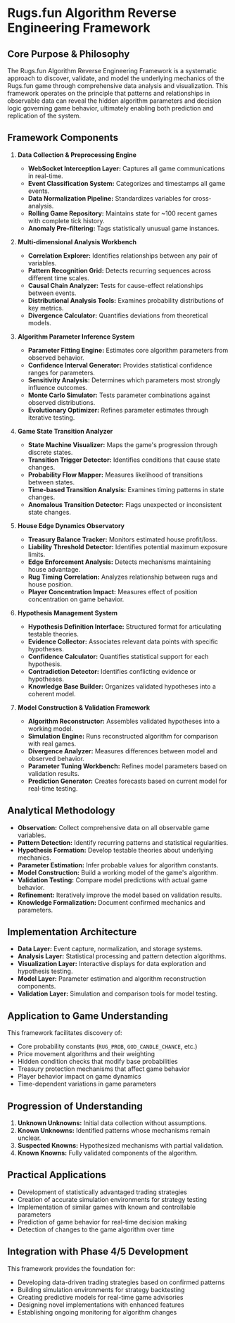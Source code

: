 # Rugs.fun Algorithm Reverse Engineering Framework

## Core Purpose & Philosophy

The Rugs.fun Algorithm Reverse Engineering Framework is a systematic approach to discover, validate, and model the underlying mechanics of the Rugs.fun game through comprehensive data analysis and visualization. This framework operates on the principle that patterns and relationships in observable data can reveal the hidden algorithm parameters and decision logic governing game behavior, ultimately enabling both prediction and replication of the system.

## Framework Components

1. **Data Collection & Preprocessing Engine**

   - **WebSocket Interception Layer:** Captures all game communications in real-time.
   - **Event Classification System:** Categorizes and timestamps all game events.
   - **Data Normalization Pipeline:** Standardizes variables for cross-analysis.
   - **Rolling Game Repository:** Maintains state for ~100 recent games with complete tick history.
   - **Anomaly Pre-filtering:** Tags statistically unusual game instances.

2. **Multi-dimensional Analysis Workbench**

   - **Correlation Explorer:** Identifies relationships between any pair of variables.
   - **Pattern Recognition Grid:** Detects recurring sequences across different time scales.
   - **Causal Chain Analyzer:** Tests for cause-effect relationships between events.
   - **Distributional Analysis Tools:** Examines probability distributions of key metrics.
   - **Divergence Calculator:** Quantifies deviations from theoretical models.

3. **Algorithm Parameter Inference System**

   - **Parameter Fitting Engine:** Estimates core algorithm parameters from observed behavior.
   - **Confidence Interval Generator:** Provides statistical confidence ranges for parameters.
   - **Sensitivity Analysis:** Determines which parameters most strongly influence outcomes.
   - **Monte Carlo Simulator:** Tests parameter combinations against observed distributions.
   - **Evolutionary Optimizer:** Refines parameter estimates through iterative testing.

4. **Game State Transition Analyzer**

   - **State Machine Visualizer:** Maps the game's progression through discrete states.
   - **Transition Trigger Detector:** Identifies conditions that cause state changes.
   - **Probability Flow Mapper:** Measures likelihood of transitions between states.
   - **Time-based Transition Analysis:** Examines timing patterns in state changes.
   - **Anomalous Transition Detector:** Flags unexpected or inconsistent state changes.

5. **House Edge Dynamics Observatory**

   - **Treasury Balance Tracker:** Monitors estimated house profit/loss.
   - **Liability Threshold Detector:** Identifies potential maximum exposure limits.
   - **Edge Enforcement Analysis:** Detects mechanisms maintaining house advantage.
   - **Rug Timing Correlation:** Analyzes relationship between rugs and house position.
   - **Player Concentration Impact:** Measures effect of position concentration on game behavior.

6. **Hypothesis Management System**

   - **Hypothesis Definition Interface:** Structured format for articulating testable theories.
   - **Evidence Collector:** Associates relevant data points with specific hypotheses.
   - **Confidence Calculator:** Quantifies statistical support for each hypothesis.
   - **Contradiction Detector:** Identifies conflicting evidence or hypotheses.
   - **Knowledge Base Builder:** Organizes validated hypotheses into a coherent model.

7. **Model Construction & Validation Framework**
   - **Algorithm Reconstructor:** Assembles validated hypotheses into a working model.
   - **Simulation Engine:** Runs reconstructed algorithm for comparison with real games.
   - **Divergence Analyzer:** Measures differences between model and observed behavior.
   - **Parameter Tuning Workbench:** Refines model parameters based on validation results.
   - **Prediction Generator:** Creates forecasts based on current model for real-time testing.

## Analytical Methodology

- **Observation:** Collect comprehensive data on all observable game variables.
- **Pattern Detection:** Identify recurring patterns and statistical regularities.
- **Hypothesis Formation:** Develop testable theories about underlying mechanics.
- **Parameter Estimation:** Infer probable values for algorithm constants.
- **Model Construction:** Build a working model of the game's algorithm.
- **Validation Testing:** Compare model predictions with actual game behavior.
- **Refinement:** Iteratively improve the model based on validation results.
- **Knowledge Formalization:** Document confirmed mechanics and parameters.

## Implementation Architecture

- **Data Layer:** Event capture, normalization, and storage systems.
- **Analysis Layer:** Statistical processing and pattern detection algorithms.
- **Visualization Layer:** Interactive displays for data exploration and hypothesis testing.
- **Model Layer:** Parameter estimation and algorithm reconstruction components.
- **Validation Layer:** Simulation and comparison tools for model testing.

## Application to Game Understanding

This framework facilitates discovery of:

- Core probability constants (`RUG_PROB`, `GOD_CANDLE_CHANCE`, etc.)
- Price movement algorithms and their weighting
- Hidden condition checks that modify base probabilities
- Treasury protection mechanisms that affect game behavior
- Player behavior impact on game dynamics
- Time-dependent variations in game parameters

## Progression of Understanding

1. **Unknown Unknowns:** Initial data collection without assumptions.
2. **Known Unknowns:** Identified patterns whose mechanisms remain unclear.
3. **Suspected Knowns:** Hypothesized mechanisms with partial validation.
4. **Known Knowns:** Fully validated components of the algorithm.

## Practical Applications

- Development of statistically advantaged trading strategies
- Creation of accurate simulation environments for strategy testing
- Implementation of similar games with known and controllable parameters
- Prediction of game behavior for real-time decision making
- Detection of changes to the game algorithm over time

## Integration with Phase 4/5 Development

This framework provides the foundation for:

- Developing data-driven trading strategies based on confirmed patterns
- Building simulation environments for strategy backtesting
- Creating predictive models for real-time game advisories
- Designing novel implementations with enhanced features
- Establishing ongoing monitoring for algorithm changes
